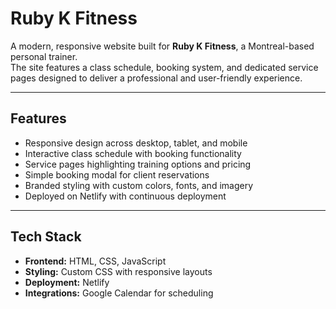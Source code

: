 # Ruby K Fitness

A modern, responsive website built for **Ruby K Fitness**, a Montreal-based personal trainer.  
The site features a class schedule, booking system, and dedicated service pages designed to deliver a professional and user-friendly experience.

---

## Features
- Responsive design across desktop, tablet, and mobile  
- Interactive class schedule with booking functionality  
- Service pages highlighting training options and pricing  
- Simple booking modal for client reservations  
- Branded styling with custom colors, fonts, and imagery  
- Deployed on Netlify with continuous deployment  

---

## Tech Stack
- **Frontend:** HTML, CSS, JavaScript  
- **Styling:** Custom CSS with responsive layouts  
- **Deployment:** Netlify  
- **Integrations:** Google Calendar for scheduling  
